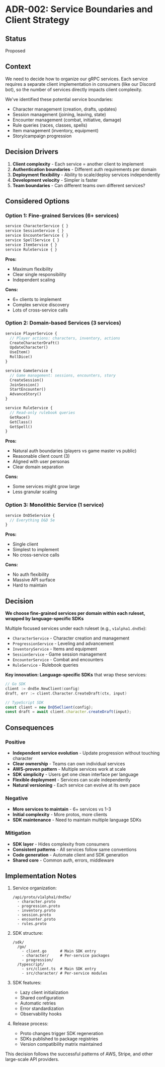 # ADR-002: Service Boundaries and Client Strategy

## Status
Proposed

## Context

We need to decide how to organize our gRPC services. Each service requires a separate client implementation in consumers (like our Discord bot), so the number of services directly impacts client complexity.

We've identified these potential service boundaries:
- Character management (creation, drafts, updates)
- Session management (joining, leaving, state)
- Encounter management (combat, initiative, damage)
- Rule queries (races, classes, spells)
- Item management (inventory, equipment)
- Story/campaign progression

## Decision Drivers

1. **Client complexity** - Each service = another client to implement
2. **Authentication boundaries** - Different auth requirements per domain
3. **Deployment flexibility** - Ability to scale/deploy services independently
4. **Development velocity** - Simpler is faster
5. **Team boundaries** - Can different teams own different services?

## Considered Options

### Option 1: Fine-grained Services (6+ services)
```protobuf
service CharacterService { }
service SessionService { }
service EncounterService { }
service SpellService { }
service ItemService { }
service RuleService { }
```

**Pros:**
- Maximum flexibility
- Clear single responsibility
- Independent scaling

**Cons:**
- 6+ clients to implement
- Complex service discovery
- Lots of cross-service calls

### Option 2: Domain-based Services (3 services)
```protobuf
service PlayerService {
  // Player actions: characters, inventory, actions
  CreateCharacterDraft()
  UpdateCharacter()
  UseItem()
  RollDice()
}

service GameService {
  // Game management: sessions, encounters, story
  CreateSession()
  JoinSession()
  StartEncounter()
  AdvanceStory()
}

service RuleService {
  // Read-only rulebook queries
  GetRace()
  GetClass()
  GetSpell()
}
```

**Pros:**
- Natural auth boundaries (players vs game master vs public)
- Reasonable client count (3)
- Aligned with user personas
- Clear domain separation

**Cons:**
- Some services might grow large
- Less granular scaling

### Option 3: Monolithic Service (1 service)
```protobuf
service DnD5eService {
  // Everything D&D 5e
}
```

**Pros:**
- Single client
- Simplest to implement
- No cross-service calls

**Cons:**
- No auth flexibility
- Massive API surface
- Hard to maintain

## Decision

**We choose fine-grained services per domain within each ruleset, wrapped by language-specific SDKs**

Multiple focused services under each ruleset (e.g., `v1alpha1.dnd5e`):
- `CharacterService` - Character creation and management
- `ProgressionService` - Leveling and advancement
- `InventoryService` - Items and equipment
- `SessionService` - Game session management
- `EncounterService` - Combat and encounters
- `RuleService` - Rulebook queries

**Key innovation: Language-specific SDKs** that wrap these services:

```go
// Go SDK
client := dnd5e.NewClient(config)
draft, err := client.Character.CreateDraft(ctx, input)
```

```typescript
// TypeScript SDK
const client = new DnD5eClient(config);
const draft = await client.character.createDraft(input);
```

## Consequences

### Positive
- **Independent service evolution** - Update progression without touching character
- **Clear ownership** - Teams can own individual services
- **AWS-proven pattern** - Multiple services work at scale
- **SDK simplicity** - Users get one clean interface per language
- **Flexible deployment** - Services can scale independently
- **Natural versioning** - Each service can evolve at its own pace

### Negative
- **More services to maintain** - 6+ services vs 1-3
- **Initial complexity** - More protos, more clients
- **SDK maintenance** - Need to maintain multiple language SDKs

### Mitigation
- **SDK layer** - Hides complexity from consumers
- **Consistent patterns** - All services follow same conventions
- **Code generation** - Automate client and SDK generation
- **Shared core** - Common auth, errors, middleware

## Implementation Notes

1. Service organization:
   ```
   /api/proto/v1alpha1/dnd5e/
     - character.proto
     - progression.proto
     - inventory.proto
     - session.proto
     - encounter.proto
     - rules.proto
   ```

2. SDK structure:
   ```
   /sdk/
     /go/
       - client.go      # Main SDK entry
       - character/     # Per-service packages
       - progression/
     /typescript/
       - src/client.ts  # Main SDK entry
       - src/character/ # Per-service modules
   ```

3. SDK features:
   - Lazy client initialization
   - Shared configuration
   - Automatic retries
   - Error standardization
   - Observability hooks

4. Release process:
   - Proto changes trigger SDK regeneration
   - SDKs published to package registries
   - Version compatibility matrix maintained

This decision follows the successful patterns of AWS, Stripe, and other large-scale API providers.
